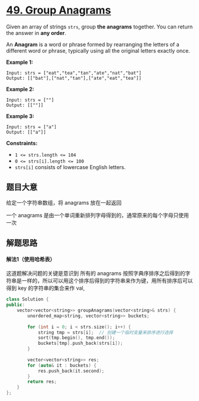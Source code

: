 # [49. Group Anagrams](https://leetcode.com/problems/group-anagrams/)

Given an array of strings `strs`, group **the anagrams** together. You can return the answer in **any order**.

An **Anagram** is a word or phrase formed by rearranging the letters of a different word or phrase, typically using all the original letters exactly once.

 

**Example 1:**

```
Input: strs = ["eat","tea","tan","ate","nat","bat"]
Output: [["bat"],["nat","tan"],["ate","eat","tea"]]
```

**Example 2:**

```
Input: strs = [""]
Output: [[""]]
```

**Example 3:**

```
Input: strs = ["a"]
Output: [["a"]]
```

 

**Constraints:**

- `1 <= strs.length <= 104`
- `0 <= strs[i].length <= 100`
- `strs[i]` consists of lowercase English letters.

## 题目大意

给定一个字符串数组，将 anagrams 放在一起返回

一个 anagrams 是由一个单词重新排列字母得到的，通常原来的每个字母只使用一次

## 解题思路

#### 解法1（使用哈希表）

这道题解决问题的关键是意识到 所有的 anagrams 按照字典序排序之后得到的字符串是一样的，所以可以用这个排序后得到的字符串来作为键，用所有排序后可以得到 key 的字符串的集合来作 val,

``````c++
class Solution {
public:
    vector<vector<string>> groupAnagrams(vector<string>& strs) {
        unordered_map<string, vector<string>> buckets;
        
        for (int i = 0; i < strs.size(); i++) {
            string tmp = strs[i];  // 创建一个临时变量来排序进行选择
            sort(tmp.begin(), tmp.end());
            buckets[tmp].push_back(strs[i]);
        }
        
        vector<vector<string>> res;
        for (auto& it : buckets) {
            res.push_back(it.second);
        }
        return res;
    }
};
``````

